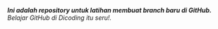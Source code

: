 ***Ini adalah repository untuk latihan membuat branch baru di GitHub.***<br>
*Belajar GitHub di Dicoding itu seru!.*